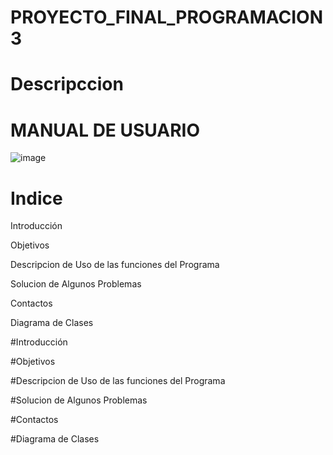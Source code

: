 # PROYECTO_FINAL_PROGRAMACION3

# Descripccion


# MANUAL DE USUARIO

![image](https://github.com/MarioMR81/ProyectoFinal-Programacion3/assets/91577396/07eb9879-e919-44ff-a231-59e5ef983e47)


# Indice

Introducción

Objetivos

Descripcion de Uso de las funciones del Programa

Solucion de Algunos Problemas

Contactos

Diagrama de Clases


#Introducción


#Objetivos


#Descripcion de Uso de las funciones del Programa


#Solucion de Algunos Problemas


#Contactos


#Diagrama de Clases


